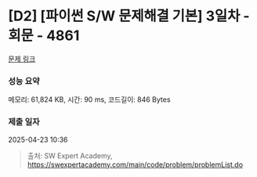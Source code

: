 # [D2] [파이썬 S/W 문제해결 기본] 3일차 - 회문 - 4861 

[문제 링크](https://swexpertacademy.com/main/code/problem/problemDetail.do?contestProbId=AWTQQXcKQHkDFAVT) 

### 성능 요약

메모리: 61,824 KB, 시간: 90 ms, 코드길이: 846 Bytes

### 제출 일자

2025-04-23 10:36



> 출처: SW Expert Academy, https://swexpertacademy.com/main/code/problem/problemList.do